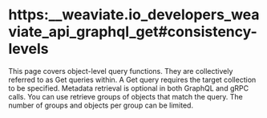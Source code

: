 # https:\_\_weaviate.io_developers_weaviate_api_graphql_get#consistency-levels

This page covers object-level query functions. They are collectively referred to as Get queries within. A Get query requires the target collection to be specified. Metadata retrieval is optional in both GraphQL and gRPC calls. You can use retrieve groups of objects that match the query. The number of groups and objects per group can be limited.
